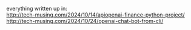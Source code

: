 everything written up in:  <br>
http://tech-musing.com/2024/10/14/apiopenai-finance-python-project/  <br>
http://tech-musing.com/2024/10/24/openai-chat-bot-from-cli/
